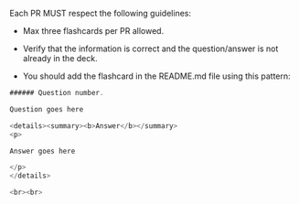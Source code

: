 Each PR MUST respect the following guidelines:


- Max three flashcards per PR allowed.

- Verify that the information is correct and the question/answer is not already in the deck.

- You should add the flashcard in the README.md file using this pattern:

```javascript
###### Question number.

Question goes here

<details><summary><b>Answer</b></summary>
<p>

Answer goes here

</p>
</details>

<br><br>
```
